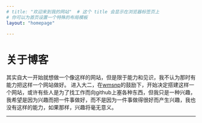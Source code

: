 ```yaml
---
# title: "欢迎来到我的网站"  # 这个 title 会显示在浏览器标签页上
# 你可以为首页设置一个特殊的布局模板
layout: "homepage" 

---
```


# 关于博客
其实自大一开始就想做一个像这样的网站，但是限于能力和见识，我不认为那时有能力把这样一个网站做好。
进入大二，在[wmsnp](https://github.com/wmsnp)的鼓励下，开始决定搭建这样一个网站，或许有些人是为了找工作而向github上塞各种东西，但我只是一种兴趣，我希望是因为兴趣而把一件事做好，而不是因为一件事做得很好而产生兴趣，我也没有这样的能力，如果那样，兴趣将毫无意义。

---